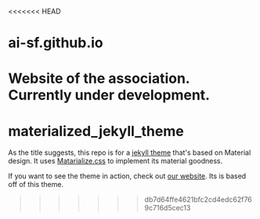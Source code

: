 <<<<<<< HEAD
# ai-sf.github.io
Website of the association. Currently under development.
=======
# materialized_jekyll_theme

As the title suggests, this repo is for a [jekyll theme](http://jekyllrb.com) that's based on Material design. It uses [Matarialize.css](http://materializecss.com) to implement its material goodness.

If you want to see the theme in action, check out [our website](http://www.enterthecrucible.co). Its is based off of this theme.
>>>>>>> db7d64ffe4621bfc2cd4edc62f769c716d5cec13

